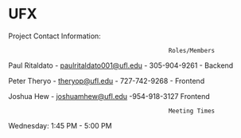 # UFX
Project
Contact Information:


                                                 Roles/Members
  Paul Ritaldato - paulritaldato001@ufl.edu - 305-904-9261 - Backend
  
  Peter Theryo -   theryop@ufl.edu          - 727-742-9268 - Frontend
  
  Joshua Hew - joshuamhew@ufl.edu -954-918-3127 Frontend
 
                                                 Meeting Times
  Wednesday: 1:45 PM - 5:00 PM
